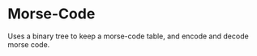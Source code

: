 Morse-Code
==========

Uses a binary tree to keep a morse-code table, and encode and decode morse code.
